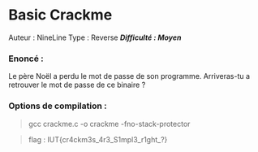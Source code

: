 # Basic Crackme

Auteur : NineLine
Type : Reverse
***Difficulté : Moyen***

### Enoncé : 

Le père Noël a perdu le mot de passe de son programme.
Arriveras-tu a retrouver le mot de passe de ce binaire ?

### Options de compilation :
> gcc crackme.c -o crackme -fno-stack-protector

> flag : IUT{cr4ckm3s_4r3_S1mpl3_r1ght_?}
